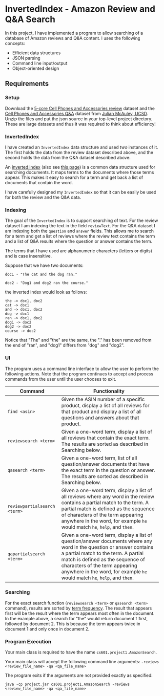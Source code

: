 InvertedIndex - Amazon Review and Q&A Search
===========================================

In this project, I have implemented a program to allow searching of a database of Amazon reviews and Q&A content. I uses the following concepts:

- Efficient data structures
- JSON parsing
- Command line input/output
- Object-oriented design

## Requirements

### Setup

Download the [5-core Cell Phones and Accessories review](http://snap.stanford.edu/data/amazon/productGraph/categoryFiles/reviews_Cell_Phones_and_Accessories_5.json.gz) dataset and the [Cell Phones and Accessories Q&A](http://jmcauley.ucsd.edu/data/amazon/qa/qa_Cell_Phones_and_Accessories.json.gz) dataset from [Julian McAuley, UCSD](http://jmcauley.ucsd.edu/data/amazon/). Unzip the files and put the json source in your top-level project directory. These are large datasets and thus it was required to think about efficiency!

### InvertedIndex

I have created an `InvertedIndex` data structure and used *two* instances of it. The first holds the data from the review dataset described above, and the second holds the data from the Q&A dataset described above. 

An [inverted index](https://en.wikipedia.org/wiki/Inverted_index) (also see [this page](https://nlp.stanford.edu/IR-book/html/htmledition/a-first-take-at-building-an-inverted-index-1.html)) is a common data structure used for searching documents. It maps terms to the documents where those terms appear. This makes it easy to search for a term and get back a list of documents that contain the word.

I have carefully designed my `InvertedIndex` so that it can be easily be used for both the review and the Q&A data.

### Indexing 

The goal of the `InvertedIndex` is to support searching of text. For the review dataset I am indexing the text in the field `reviewText`. For the Q&A dataset I am indexing both the `question` and `answer` fields. This allows me to search for a term and get a list of reviews where the review text contains the term and a list of Q&A results where the question or answer contains the term.

The terms that I have used are alphanumeric characters (letters or digits) and is case insensitive.

Suppose that we have two documents:

```
doc1 - "The cat and the dog ran."

doc2 - "Dog1 and dog2 ran the course."
```

the inverted index would look as follows:

```
the -> doc1, doc2
cat -> doc1
and -> doc1, doc2
dog -> doc1
ran -> doc1, doc2
dog1 -> doc2
dog2 -> doc2
course -> doc2
```

Notice that "The" and "the" are the same, the "." has been removed from the end of "ran", and "dog1" differs from "dog" and "dog2".


### UI

The program uses a command line interface to allow the user to perform the following actions. Note that the program continues to accept and process commands from the user until the user chooses to exit.

| Command | Functionality |
| ------ | -------- |  
| `find <asin>` | Given the ASIN number of a specific product, display a list of all reviews for that product and display a list of all questions and answers about that product. |  
| `reviewsearch <term>` | Given a one-word term, display a list of all reviews that contain the exact term. The results are sorted as described in Searching below. |  
| `qasearch <term>` | Given a one-word term, list of all question/answer documents that have the exact term in the question or answer. The results are sorted as described in Searching below. |  
| `reviewpartialsearch <term>` | Given a one-word term, display a list of all reviews where any word in the review contains a partial match to the term. A partial match is defined as the sequence of characters of the term appearing anywhere in the word, for example `he` would match `he`, `help`, and `then`. |  
| `qapartialsearch <term>` | Given a one-word term, display a list of question/answer documents where any word in the question or answer contains a partial match to the term. A partial match is defined as the sequence of characters of the term appearing anywhere in the word, for example `he` would match `he`, `help`, and `then`. |  

### Searching

For the exact search function (`reviewsearch <term>` or `qasearch <term>` command), results are sorted by [term frequency](https://nlp.stanford.edu/IR-book/html/htmledition/term-frequency-and-weighting-1.html). The result that appears first will be the result where the term appears most often in the document. In the example above, a search for "the" would return document 1 first, followed by document 2. This is because the term appears twice in document 1 and only once in document 2.

### Program Execution

Your main class is required to have the name `cs601.project1.AmazonSearch`.

Your main class will accept the following command line arguments: `-reviews <review_file_name> -qa <qa_file_name>`

The program exits if the arguments are not provided exactly as specified.


`java -cp project.jar cs601.project1.AmazonSearch -reviews <review_file_name> -qa <qa_file_name>` 
